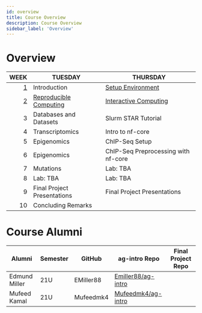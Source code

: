 ```yaml
---
id: overview
title: Course Overview
description: Course Overview
sidebar_label: 'Overview'
---
```


# Overview

|                    WEEK | TUESDAY                                      | THURSDAY                                      |
| ----------------------: | -------------------------------------------- | --------------------------------------------- |
|       [1](./week_01.md) | Introduction                                 | [Setup Environment](./week_01.md)             |
| [2](./week_02/intro.md) | [Reproducible Computing](./week_02/intro.md) | [Interactive Computing](./week_02/jupyter.md) |
|                       3 | Databases and Datasets                       | Slurm STAR Tutorial                           |
|                       4 | Transcriptomics                              | Intro to nf-core                              |
|                       5 | Epigenomics                                  | ChIP-Seq Setup                                |
|                       6 | Epigenomics                                  | ChIP-Seq Preprocessing with nf-core           |
|                       7 | Mutations                                    | Lab: TBA                                      |
|                       8 | Lab: TBA                                     | Lab: TBA                                      |
|                       9 | Final Project Presentations                  | Final Project Presentations                   |
|                      10 | Concluding Remarks                           |                                               |

# Course Alumni

| Alumni        | Semester | GitHub    | ag-intro Repo                                               | Final Project Repo |
| ------------- | -------- | --------- | ----------------------------------------------------------- | ------------------ |
| Edmund Miller | 21U      | EMiller88 | [Emiller88/ag-intro](https://github.com/Emiller88/ag-intro) |                    |
| Mufeed Kamal  | 21U      | Mufeedmk4 | [Mufeedmk4/ag-intro](https://github.com/Mufeedmk4/ag-intro) |                    |
